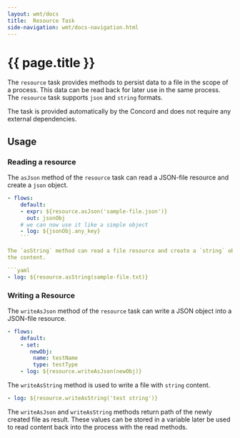 ```yaml
---
layout: wmt/docs
title:  Resource Task
side-navigation: wmt/docs-navigation.html
---
```


# {{ page.title }}

The `resource` task provides methods to persist data to a file in the scope of a
process. This data can be read back for later use in the same process. The
`resource` task supports `json` and `string` formats.

The task is provided automatically by the Concord and does not require any
external dependencies.

<a name="usage"/>

## Usage

### Reading a resource

The `asJson` method of the `resource` task can read a JSON-file resource and
create a `json` object.

```yaml
- flows:
    default:
    - expr: ${resource.asJson('sample-file.json')}
      out: jsonObj
    # we can now use it like a simple object
    - log: ${jsonObj.any_key}
    ```

The `asString` method can read a file resource and create a `string` object with
the content.

```yaml
- log: ${resource.asString(sample-file.txt)}
```

### Writing a Resource

The `writeAsJson` method of the `resource` task can write a JSON object into a
JSON-file resource.

```yaml
- flows:
    default:
    - set:
       newObj:
        name: testName
        type: testType
    - log: ${resource.writeAsJson(newObj)} 
```


The `writeAsString` method is used to write a file with `string` content.

```yaml
- log: ${resource.writeAsString('test string')} 
```

The `writeAsJson` and `writeAsString` methods return path of the newly created
file as result. These values can be stored in a variable later be used to read
content back into the process with the read methods.
